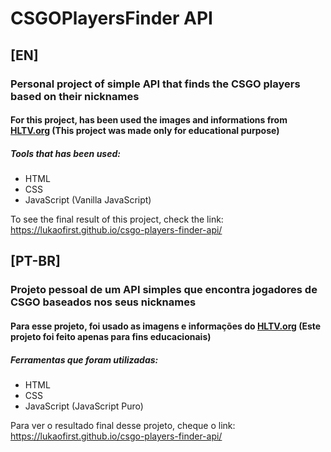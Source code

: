 # CSGOPlayersFinder API

## [EN]

### Personal project of simple API that finds the CSGO players based on their nicknames 

#### For this project, has been used the images and informations from <a href="https://www.hltv.org/" target="_blank">HLTV.org</a> (This project was made only for educational purpose)

##### Tools that has been used:

* HTML
* CSS
* JavaScript (Vanilla JavaScript)

To see the final result of this project, check the link: https://lukaofirst.github.io/csgo-players-finder-api/

## [PT-BR]

### Projeto pessoal de um API simples que encontra jogadores de CSGO baseados nos seus nicknames

#### Para esse projeto, foi usado as imagens e informações do <a href="https://www.hltv.org/" target="_blank">HLTV.org</a> (Este projeto foi feito apenas para fins educacionais)

##### Ferramentas que foram utilizadas:

* HTML
* CSS
* JavaScript (JavaScript Puro)

Para ver o resultado final desse projeto, cheque o link: https://lukaofirst.github.io/csgo-players-finder-api/
